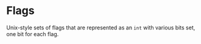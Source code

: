 # Flags

Unix-style sets of flags that are represented as an `int` with various
bits set, one bit for each flag.
